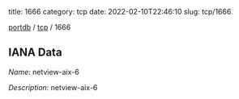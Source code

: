 title: 1666
category: tcp
date: 2022-02-10T22:46:10
slug: tcp/1666

[portdb](/) / [tcp](/category/tcp.html) / 1666


## IANA Data

_Name:_ netview-aix-6

_Description:_ netview-aix-6

